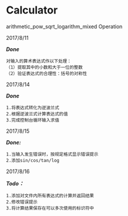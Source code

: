 # Calculator
arithmetic_pow_sqrt_logarithm_mixed Operation

2017/8/11

***Done***

    对输入的算术表达式作以下处理：
    （1）提取其中的小数和大于一位的整数     
    （2）验证表达式的合理性：括号的对称性

2017/8/14

***Done***

    1.将表达式转化为逆波兰式
    2.根据逆波兰式计算表达式的值
    3.完成控制台循环输入求值

2017/8/15

***Done:***

    1.当输入发生错误时，按规定格式显示错误提示
    2.添加sin/cos/tan/log

2017/8/16

***Todo：***

    1.添加对文件内所有表达式的计算并返回结果
    2.修改错误提示
    3.将计算结果保存在可以多次使用的标识符中
